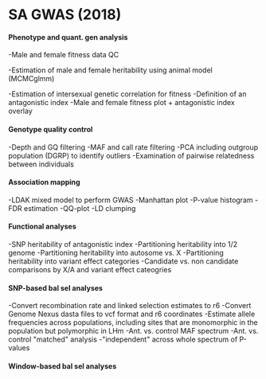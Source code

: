 # SA GWAS (2018)

#### Phenotype and quant. gen analysis

-Male and female fitness data QC

-Estimation of male and female heritability using animal model (MCMCglmm)

-Estimation of intersexual genetic correlation for fitness
-Definition of an antagonistic index
-Male and female fitness plot + antagonistic index overlay

#### Genotype quality control

-Depth and GQ filtering
-MAF and call rate filtering
-PCA including outgroup population (DGRP) to identify outliers
-Examination of pairwise relatedness between individuals

#### Association mapping

-LDAK mixed model to perform GWAS
-Manhattan plot
-P-value histogram
-FDR estimation
-QQ-plot
-LD clumping

#### Functional analyses

-SNP heritability of antagonistic index
-Partitioning heritability into 1/2 genome
-Partitioning heritability into autosome vs. X
-Partitioning heritability into variant effect categories
-Candidate vs. non candidate comparisons by X/A and variant effect cateogries

#### SNP-based bal sel analyses

-Convert recombination rate and linked selection estimates to r6
-Convert Genome Nexus dasta files to vcf format and r6 coordinates
-Estimate allele frequencies across populations, including sites that are monomorphic in the population but polymorphic in LHm
-Ant. vs. control MAF spectrum
-Ant. vs. control "matched" analysis
-"independent" across whole spectrum of P-values

#### Window-based bal sel analyses



